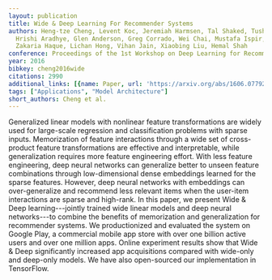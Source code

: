 ```yaml
---
layout: publication
title: Wide & Deep Learning For Recommender Systems
authors: Heng-tze Cheng, Levent Koc, Jeremiah Harmsen, Tal Shaked, Tushar Chandra,
  Hrishi Aradhye, Glen Anderson, Greg Corrado, Wei Chai, Mustafa Ispir, Rohan Anil,
  Zakaria Haque, Lichan Hong, Vihan Jain, Xiaobing Liu, Hemal Shah
conference: Proceedings of the 1st Workshop on Deep Learning for Recommender Systems
year: 2016
bibkey: cheng2016wide
citations: 2990
additional_links: [{name: Paper, url: 'https://arxiv.org/abs/1606.07792'}]
tags: ["Applications", "Model Architecture"]
short_authors: Cheng et al.
---
```

Generalized linear models with nonlinear feature transformations are widely
used for large-scale regression and classification problems with sparse inputs.
Memorization of feature interactions through a wide set of cross-product
feature transformations are effective and interpretable, while generalization
requires more feature engineering effort. With less feature engineering, deep
neural networks can generalize better to unseen feature combinations through
low-dimensional dense embeddings learned for the sparse features. However, deep
neural networks with embeddings can over-generalize and recommend less relevant
items when the user-item interactions are sparse and high-rank. In this paper,
we present Wide & Deep learning---jointly trained wide linear models and deep
neural networks---to combine the benefits of memorization and generalization
for recommender systems. We productionized and evaluated the system on Google
Play, a commercial mobile app store with over one billion active users and over
one million apps. Online experiment results show that Wide & Deep significantly
increased app acquisitions compared with wide-only and deep-only models. We
have also open-sourced our implementation in TensorFlow.